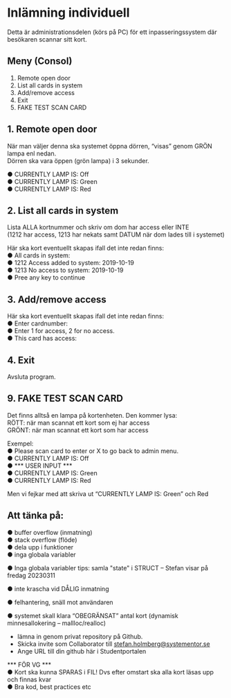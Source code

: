 # Inlämning individuell
Detta är administrationsdelen (körs på PC) för ett inpasseringssystem där besökaren scannar sitt kort.  

## Meny (Consol)
1. Remote open door  
2. List all cards in system  
3. Add/remove access  
4. Exit  
9. FAKE TEST SCAN CARD  

## 1. Remote open door
När man väljer denna ska systemet öppna dörren, “visas” genom GRÖN lampa enl nedan.  
Dörren ska vara öppen (grön lampa) i 3 sekunder.  
  
● CURRENTLY LAMP IS: Off  
● CURRENTLY LAMP IS: Green  
● CURRENTLY LAMP IS: Red  

## 2. List all cards in system
Lista ALLA kortnummer och skriv om dom har access eller INTE  
(1212 har access, 1213 har nekats samt DATUM när dom lades till i systemet)  
  
Här ska kort eventuellt skapas ifall det inte redan finns:  
● All cards in system:  
● 1212 Access added to system: 2019-10-19  
● 1213 No access to system: 2019-10-19  
● Pree any key to continue  

## 3. Add/remove access
Här ska kort eventuellt skapas ifall det inte redan finns:  
● Enter cardnumber:  
● Enter 1 for access, 2 for no access.  
● This card has access:   

## 4. Exit
Avsluta program.  

## 9. FAKE TEST SCAN CARD
Det finns alltså en lampa på kortenheten. Den kommer lysa:  
RÖTT: när man scannat ett kort som ej har access  
GRÖNT: när man scannat ett kort som har access  
  
Exempel:  
● Please scan card to enter or X to go back to admin menu.  
● CURRENTLY LAMP IS: Off  
● *** USER INPUT ***  
● CURRENTLY LAMP IS: Green  
● CURRENTLY LAMP IS: Red  
  
Men vi fejkar med att skriva ut “CURRENTLY LAMP IS: Green” och Red  

## Att tänka på:
● buffer overflow (inmatning)  
● stack overflow (flöde)  
● dela upp i funktioner  
● inga globala variabler  
  
● Inga globala variabler tips: samla "state" i STRUCT – Stefan visar på fredag 20230311  
  
● inte krascha vid DÅLIG inmatning  
  
● felhantering, snäll mot användaren  
  
● systemet skall klara “OBEGRÄNSAT” antal kort (dynamisk minnesallokering – mallloc/realloc)  
  
- lämna in genom privat repository på Github.  
- Skicka invite som Collaborator till stefan.holmberg@systementor.se  
- Ange URL till din github här i Studentportalen  
  
*** FÖR VG ***  
● Kort ska kunna SPARAS i FIL! Dvs efter omstart ska alla kort läsas upp och finnas kvar  
● Bra kod, best practices etc  